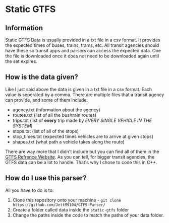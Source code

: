 # Static GTFS
## Information
Static GTFS Data is usually provided in a txt file in a csv format. It provides the expected times of buses, trains, trams, etc. All transit agencies should have these so transit apps and parsers can access the expected data. One the file is downloaded once it does not need to be downloaded again until the set expires.

## How is the data given?
Like I just said above the data is given in a txt file in a csv format. Each value is seperated by a comma. There are multiple files that a transit agency can provide, and some of them include:
- agency.txt (information about the agency)
- routes.txt (list of all the bus/train routes)
- trips.txt (list of **every** trip made by *EVERY SINGLE VEHICLE IN THE SYSTEM*)
- stops.txt (list of all of the stops)
- stop_times.txt (expected times vehicles are to arrive at given stops)
- shapes.txt (what path a vehicle takes along the route)

There are way more that I didn't include but you can find all of them in the [GTFS Refrence Website](https://gtfs.org/documentation/schedule/reference). As you can tell, for bigger transit agencies, the GTFS data can be a lot to handle. That's why I chose to code this in C++.

## How do I use this parser?
All you have to do is to:
1. Clone this repository onto your machine - `git clone https://github.com/JettM9104/GTFS-Parser/`
2. Create a folder called data inside the `static-gtfs` folder
3. Change the paths inside the code to match the paths of your data folder.
